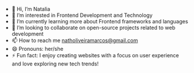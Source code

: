 - 👋 Hi, I’m Natalia 
- 👀 I’m interested in Frontend Development and Technology
- 🌱 I’m currently learning more about Frontend frameworks and languages 
- 💞️ I’m looking to collaborate on open-source projects related to web development
- 📫 How to reach me natholiveiramarcos@gmail.com
- 😄 Pronouns: her/she 
- ⚡ Fun fact: I enjoy creating websites with a focus on user experience and love exploring new tech trends!

<!---
Natalia-Marcos/Natalia-Marcos is a ✨ special ✨ repository because its `README.md` (this file) appears on your GitHub profile.
You can click the Preview link to take a look at your changes.
--->
